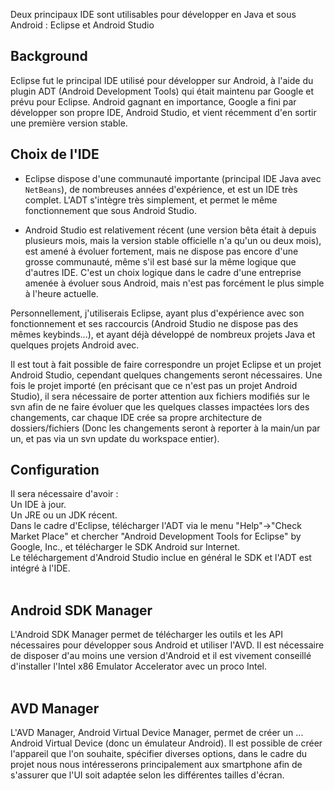 Deux principaux IDE sont utilisables pour développer en Java et sous Android : Eclipse et Android Studio

## Background ##
Eclipse fut le principal IDE utilisé pour développer sur Android, à l'aide du plugin ADT (Android Development Tools) qui était maintenu par Google et prévu pour Eclipse. Android gagnant en importance, Google a fini par développer son propre IDE, Android Studio, et vient récemment d'en sortir une première version stable.

## Choix de l'IDE ##
  * Eclipse dispose d'une communauté importante (principal IDE Java avec `NetBeans`), de nombreuses années d'expérience, et est un IDE très complet. L'ADT s'intègre très simplement, et permet le même fonctionnement que sous Android Studio.

  * Android Studio est relativement récent (une version bêta était à depuis plusieurs mois, mais la version stable officielle n'a qu'un ou deux mois), est amené à évoluer fortement, mais ne dispose pas encore d'une grosse communauté, même s'il est basé sur la même logique que d'autres IDE. C'est un choix logique dans le cadre d'une entreprise amenée à évoluer sous Android, mais n'est pas forcément le plus simple à l'heure actuelle.

Personnellement, j'utiliserais Eclipse, ayant plus d'expérience avec son fonctionnement et ses raccourcis (Android Studio ne dispose pas des mêmes keybinds...), et ayant déjà développé de nombreux projets Java et quelques projets Android avec.

Il est tout à fait possible de faire correspondre un projet Eclipse et un projet Android Studio, cependant quelques changements seront nécessaires. Une fois le projet importé (en précisant que ce n'est pas un projet Android Studio), il sera nécessaire de porter attention aux fichiers modifiés sur le svn afin de ne faire évoluer que les quelques classes impactées lors des changements, car chaque IDE crée sa propre architecture de dossiers/fichiers (Donc les changements seront à reporter à la main/un par un, et pas via un svn update du workspace entier).

## Configuration ##
Il sera nécessaire d'avoir : <br>
Un IDE à jour.<br>
Un JRE ou un JDK récent.<br>
Dans le cadre d'Eclipse, télécharger l'ADT via le menu "Help"->"Check Market Place" et chercher "Android Development Tools for Eclipse" by Google, Inc., et télécharger le SDK Android sur Internet.<br>
Le téléchargement d'Android Studio inclue en général le SDK et l'ADT est intégré à l'IDE.<br>
<br>
<h2>Android SDK Manager</h2>
L'Android SDK Manager permet de télécharger les outils et les API nécessaires pour développer sous Android et utiliser l'AVD. Il est nécessaire de disposer d'au moins une version d'Android et il est vivement conseillé d'installer l'Intel x86 Emulator Accelerator avec un proco Intel.<br>
<br>
<h2>AVD Manager</h2>
L'AVD Manager, Android Virtual Device Manager, permet de créer un ... Android Virtual Device (donc un émulateur Android). Il est possible de créer l'appareil que l'on souhaite, spécifier diverses options, dans le cadre du projet nous nous intéresserons principalement aux smartphone afin de s'assurer que l'UI soit adaptée selon les différentes tailles d'écran.